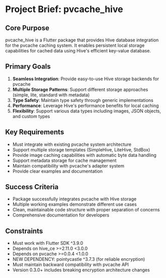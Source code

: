 # Project Brief: pvcache_hive

## Core Purpose
pvcache_hive is a Flutter package that provides Hive database integration for the pvcache caching system. It enables persistent local storage capabilities for cached data using Hive's efficient key-value database.

## Primary Goals
1. **Seamless Integration**: Provide easy-to-use Hive storage backends for pvcache
2. **Multiple Storage Patterns**: Support different storage approaches (simple, lite, standard with metadata)
3. **Type Safety**: Maintain type safety through generic implementations
4. **Performance**: Leverage Hive's performance benefits for local caching
5. **Flexibility**: Support various data types including images, JSON objects, and custom types

## Key Requirements
- Must integrate with existing pvcache system architecture
- Support multiple storage templates (SimpleHive, LiteHive, StdBox)
- Provide image caching capabilities with automatic byte data handling
- Support metadata storage for cache management
- Maintain compatibility with pvcache's adapter system
- Provide clear examples and documentation

## Success Criteria
- Package successfully integrates pvcache with Hive storage
- Multiple working examples demonstrate different use cases
- Clean, maintainable code structure with proper separation of concerns
- Comprehensive documentation for developers

## Constraints
- Must work with Flutter SDK ^3.9.0
- Depends on hive_ce >=2.11.0 <3.0.0
- Depends on pvcache >=0.0.4 <1.0.0
- NEW DEPENDENCY: pointycastle ^3.7.3 (for reliable encryption)
- Must maintain backward compatibility with pvcache API
- Version 0.3.0+ includes breaking encryption architecture changes
